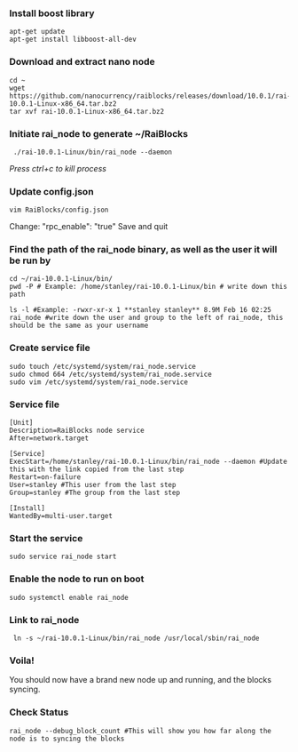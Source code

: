 ### Install boost library
````
apt-get update
apt-get install libboost-all-dev
````

### Download and extract nano node
````
cd ~
wget https://github.com/nanocurrency/raiblocks/releases/download/10.0.1/rai-10.0.1-Linux-x86_64.tar.bz2
tar xvf rai-10.0.1-Linux-x86_64.tar.bz2
````

### Initiate rai_node to generate ~/RaiBlocks 
````
 ./rai-10.0.1-Linux/bin/rai_node --daemon
````
_Press ctrl+c to kill process_

### Update config.json
````
vim RaiBlocks/config.json
````
Change: "rpc_enable": "true"
Save and quit


### Find the path of the rai_node binary, as well as the user it will be run by
````
cd ~/rai-10.0.1-Linux/bin/
pwd -P # Example: /home/stanley/rai-10.0.1-Linux/bin # write down this path

ls -l #Example: -rwxr-xr-x 1 **stanley stanley** 8.9M Feb 16 02:25 rai_node #write down the user and group to the left of rai_node, this should be the same as your username
````

### Create service file
````
sudo touch /etc/systemd/system/rai_node.service   
sudo chmod 664 /etc/systemd/system/rai_node.service   
sudo vim /etc/systemd/system/rai_node.service  
````

### Service file
````
[Unit]
Description=RaiBlocks node service
After=network.target

[Service]
ExecStart=/home/stanley/rai-10.0.1-Linux/bin/rai_node --daemon #Update this with the link copied from the last step
Restart=on-failure
User=stanley #This user from the last step
Group=stanley #The group from the last step

[Install]
WantedBy=multi-user.target
````

### Start the service
`sudo service rai_node start`

### Enable the node to run on boot
`sudo systemctl enable rai_node`


### Link to rai_node
` ln -s ~/rai-10.0.1-Linux/bin/rai_node /usr/local/sbin/rai_node`

### Voila!
You should now have a brand new node up and running, and the blocks syncing.

### Check Status
`rai_node --debug_block_count #This will show you how far along the node is to syncing the blocks`